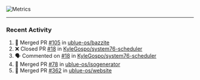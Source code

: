 ![Metrics](https://metrics.lecoq.io/KyleGospo?template=classic&base=header%2C%20activity%2C%20community%2C%20repositories%2C%20metadata&base.indepth=false&base.hireable=false&base.skip=false&config.timezone=America%2FLos_Angeles)

---
### Recent Activity
<!--START_SECTION:activity-->
1. 🎉 Merged PR [#105](https://github.com/ublue-os/bazzite/pull/105) in [ublue-os/bazzite](https://github.com/ublue-os/bazzite)
2. ❌ Closed PR [#18](https://github.com/KyleGospo/system76-scheduler/pull/18) in [KyleGospo/system76-scheduler](https://github.com/KyleGospo/system76-scheduler)
3. 🗣 Commented on [#18](https://github.com/KyleGospo/system76-scheduler/pull/18#issuecomment-1683028742) in [KyleGospo/system76-scheduler](https://github.com/KyleGospo/system76-scheduler)
4. 🎉 Merged PR [#78](https://github.com/ublue-os/isogenerator/pull/78) in [ublue-os/isogenerator](https://github.com/ublue-os/isogenerator)
5. 🎉 Merged PR [#362](https://github.com/ublue-os/website/pull/362) in [ublue-os/website](https://github.com/ublue-os/website)
<!--END_SECTION:activity-->
